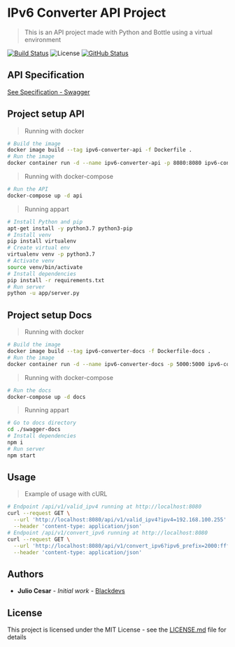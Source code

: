 # IPv6 Converter API Project

> This is an API project made with Python and Bottle using a virtual environment

[![Build Status](https://badgen.net/travis/julio-cesar-development/todo-vue?icon=travis)](https://travis-ci.org/julio-cesar-development/ipv6-converter-api)
![License](https://badgen.net/badge/license/MIT/blue)
[![GitHub Status](https://badgen.net/github/status/julio-cesar-development/ipv6-converter-api)](https://github.com/julio-cesar-development/ipv6-converter-api)

## API Specification

[See Specification - Swagger](https://app.swaggerhub.com/apis-docs/julio-cesar/ipv6-converter-api/1.0.0#/default/get_api_v1_convert)

## Project setup API

> Running with docker

```bash
# Build the image
docker image build --tag ipv6-converter-api -f Dockerfile .
# Run the image
docker container run -d --name ipv6-converter-api -p 8080:8080 ipv6-converter-api
```

> Running with docker-compose

```bash
# Run the API
docker-compose up -d api
```

> Running appart

```bash
# Install Python and pip
apt-get install -y python3.7 python3-pip
# Install venv
pip install virtualenv
# Create virtual env
virtualenv venv -p python3.7
# Activate venv
source venv/bin/activate
# Install dependencies
pip install -r requirements.txt
# Run server
python -u app/server.py
```

## Project setup Docs

> Running with docker

```bash
# Build the image
docker image build --tag ipv6-converter-docs -f Dockerfile-docs .
# Run the image
docker container run -d --name ipv6-converter-docs -p 5000:5000 ipv6-converter-docs
```

> Running with docker-compose

```bash
# Run the docs
docker-compose up -d docs
```

> Running appart

```bash
# Go to docs directory
cd ./swagger-docs
# Install dependencies
npm i
# Run server
npm start
```

## Usage

> Example of usage with cURL

```bash
# Endpoint /api/v1/valid_ipv4 running at http://localhost:8080
curl --request GET \
  --url 'http://localhost:8080/api/v1/valid_ipv4?ipv4=192.168.100.255' \
  --header 'content-type: application/json'
# Endpoint /api/v1/convert_ipv6 running at http://localhost:8080
curl --request GET \
  --url 'http://localhost:8080/api/v1/convert_ipv6?ipv6_prefix=2000:ffff:ffff:ffff&mac=ff-ff-ff-ff-ff-ff' \
  --header 'content-type: application/json'
```

## Authors

* **Julio Cesar** - *Initial work* - [Blackdevs](https://blackdevs.com.br)

## License

This project is licensed under the MIT License - see the [LICENSE.md](LICENSE.md) file for details
